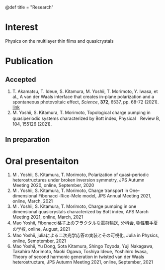 @def title = "Research"


# Interest
Physics on the multilayer thin films and quasicrystals

# Publication

## Accepted
1. T. Akamatsu, T. Ideue, S. Kitamura, M. Yoshii, T. Morimoto, Y. Iwasa, et al., A van der Waals interface that creates in-plane polarization and a spontaneous photovoltaic effect, _Science_, __372__, 6537, pp. 68-72 (2021). [link](https://www.science.org/doi/abs/10.1126/science.aaz9146)
2. M. Yoshii, S. Kitamura, T. Morimoto, Topological charge pumping in quasiperiodic systems characterized by Bott index, Physical　Review B, 104, 155126 (2021).   

## In preparation

# Oral presentaiton
1. M . Yoshii, S. Kitamura, T. Morimoto, Polarization of quasi-periodic heterostructures under broken inversion symmetry, JPS  Autumn Meeting 2020, online, September, 2020
2. M . Yoshii, S. Kitamura, T. Morimoto, Charge transport in One-dimensional Fibonacci-Rice-Mele model, JPS  Annual Meeting 2021, online, March, 2021
3. M . Yoshii, S. Kitamura, T. Morimoto, Charge pumping in one dimensional quasicrystals characterized by Bott index, APS March Meeting 2021, online, March, 2021
4. Mao Yoshii, Fibonacci格子上のフラクタルな電荷輸送, 分科会, 物性若手夏の学校, online, August, 2021
5. Mao Yoshii, juliaによる二次光学応答の実装とその可視化, Julia in Physics, online, Semptember, 2021
6. Mao Yoshii, Yu Dong, Sota Kitamura, Shingo Toyoda, Yuji Nakagawa, Takahiro Morimoto, Naoki Ogawa, Toshiya Ideue, Yoshihiro Iwasa, Theory of second harmonic generation in twisted van der Waals heterostructure, JPS  Autumn Meeting 2021, online, September, 2021